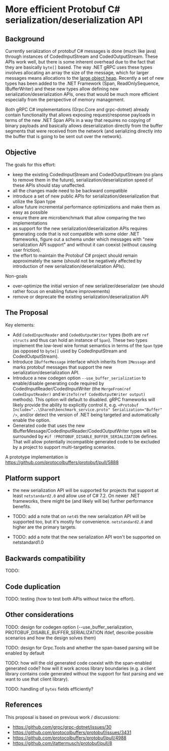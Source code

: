 # More efficient Protobuf C# serialization/deserialization API

## Background
Currently serialization of protobuf C# messages is done (much like java) through instances of CodedInputStream and CodedOutputStream.
These APIs work well, but there is some inherent overhead due to the fact that they are basically `byte[]` based. The way .NET gRPC uses these types involves allocating an array the size of the message, which for larger messages means allocations to the [large object heap](https://docs.microsoft.com/en-us/dotnet/standard/garbage-collection/large-object-heap#loh-performance-implications).
Recently a set of new types has been added to the .NET Framework (Span, ReadOnlySequence, IBufferWriter)
and these new types allow defining new serialization/deserialization APIs, ones that would be much more efficient especially from
the perspective of memory management.

Both gRPC C# implementations (Grpc.Core and grpc-dotnet) already contain functionality that allows exposing request/response payloads
in terms of the new .NET Span APIs in a way that requires no copying of binary payloads and basically allows deserialization directly
from the buffer segments that were received from the network (and serializing directly into the buffer that is going to be sent out
over the network).

## Objective
The goals for this effort:
- keep the existing CodedInputStream and CodedOutputStream (no plans to remove them in the future), serialization/deserialization speed of these APIs should stay unaffected.
- all the changes made need to be backward compatible
- introduce a set of new public APIs for serialization/deserialization that utilize the Span type
- allow future incremental performance optimizations and make them as easy as possible
- ensure there are microbenchmark that allow comparing the two implementations
- as support for the new serialization/deserialization APIs requires generating code that is not compatible with some older .NET frameworks, figure out a schema under which messages with "new serialization API support" and without it can coexist (without causing user friction).
- the effort to maintain the Protobuf C# project should remain approximately the same (should not be negatively affected by introduction of new serialization/deserialization APIs).

Non-goals
- over-optimize the initial version of new serializer/deserializer (we should rather focus on enabling future improvements)
- remove or deprecate the existing serialization/deserialization API

## The Proposal

Key elements:
- Add `CodedInputReader` and `CodedOutputWriter` types (both are `ref structs` and thus can hold an instance of `Span`). These two types implement the low-level wire format semantics in terms of the `Span` type (as opposed to `byte[]` used by CodedInputStream and CodedOutputStream).
- Introduce `IBufferMessage` interface which inherits from `IMessage` and marks protobuf messages that support the new serialization/deserialization API.
- Introduce a new codegen option `--use_buffer_serialization` to enable/disable generating code required by CodedInputReader/CodedInputWriter (the `MergeFrom(ref CodedInputReader)` and `WriteTo(ref CodedOutputWriter output)` methods). This option will default to disabled. gRPC frameworks will likely provide the ability to explicitly control it, e.g. `<Protobuf Include="..\Shared\benchmark_service.proto" Serialization="Buffer" />`, and/or detect the version of .NET being targeted and automatically enable the option.
- Generated code that uses the new IBufferMessage/CodedInputReader/CodedOutputWriter types will be surrounded by `#if !PROTOBUF_DISABLE_BUFFER_SERIALIZATION` defines. That will allow potentially incompatible generated code to be excluded by a project to support multi-targeting scenarios.

A prototype implementation is https://github.com/protocolbuffers/protobuf/pull/5888

## Platform support

- the new serialization API will be supported for projects that support at least `netstandard2.0` and allow use of C# 7.2. On newer .NET frameworks, there might be (and likely will be) further performance benefits.

- TODO: add a note that on `net45` the new serialization API will be supported too, but it's mostly for convenience. `netstandard2.0` and higher are the primary targets.
- TODO: add a note that the new serialization API won't be supported on netstandard1.0

## Backwards compatibility

TODO: 

## Code duplication

TODO: testing (how to test both APIs without twice the effort).

## Other considerations

TODO: design for codegen option (--use_buffer_serialization, PROTOBUF_DISABLE_BUFFER_SERIALIZATION ifdef, describe possible scenarios and how the design solves them)

TODO: design for Grpc.Tools and whether the span-based parsing will be enabled by default

TODO: how will the old generated code coexist with the span-enabled generated code? how will it work across library boundaries (e.g. a client library contains code generated without the support for fast parsing and we want to use that client library).

TODO: handling of `bytes` fields efficiently?

## References

This proposal is based on previous work / discussions:
- https://github.com/grpc/grpc-dotnet/issues/30
- https://github.com/protocolbuffers/protobuf/issues/3431
- https://github.com/protocolbuffers/protobuf/pull/4988
- https://github.com/jtattermusch/protobuf/pull/8
